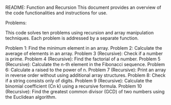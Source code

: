 README: Function and Recursion
This document provides an overview of the code functionalities and instructions for use.

Problems:

This code solves ten problems using recursion and array manipulation techniques. Each problem is addressed by a separate function.

Problem 1: Find the minimum element in an array.
Problem 2: Calculate the average of elements in an array.
Problem 3 (Recursive): Check if a number is prime.
Problem 4 (Recursive): Find the factorial of a number.
Problem 5 (Recursive): Calculate the n-th element in the Fibonacci sequence.
Problem 6: Calculate a raised to the power of n.
Problem 7 (Recursive): Print an array in reverse order without using additional array structures.
Problem 8: Check if a string consists only of digits.
Problem 9 (Recursive): Calculate the binomial coefficient (Cn k) using a recursive formula.
Problem 10 (Recursive): Find the greatest common divisor (GCD) of two numbers using the Euclidean algorithm.
